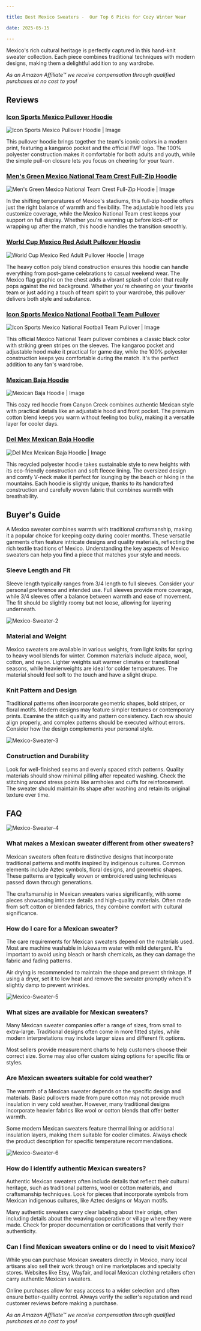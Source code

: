 ```yaml
---

title: Best Mexico Sweaters -  Our Top 6 Picks for Cozy Winter Wear

date: 2025-05-15

---
```


Mexico's rich cultural heritage is perfectly captured in this hand-knit sweater collection. Each piece combines traditional techniques with modern designs, making them a delightful addition to any wardrobe. 

*As an Amazon Affiliate™ we receive compensation through qualified purchases at no cost to you!*


## Reviews


### [Icon Sports Mexico Pullover Hoodie](https://serp.ly/@bar/amazon/Mexico+Sweater?utm\_term=icon-sports-mexico-pullover-hoodie)

![Icon Sports Mexico Pullover Hoodie | Image](https://encrypted-tbn2.gstatic.com/shopping?q=tbn:ANd9GcSRNYbzhM0Pq-49NumGb1Gk27MvfFWOs63J\_OahKzeIon5DFnzxEr8-2EgLRSgIPks2acUGoftlG0vIoBk4K\_hULTZbsUld&usqp=CAY)

This pullover hoodie brings together the team's iconic colors in a modern print, featuring a kangaroo pocket and the official FMF logo. The 100% polyester construction makes it comfortable for both adults and youth, while the simple pull-on closure lets you focus on cheering for your team. 


### [Men's Green Mexico National Team Crest Full-Zip Hoodie](https://serp.ly/@bar/amazon/Mexico+Sweater?utm\_term=mens-green-mexico-national-team-crest-full-zip-hoodie)

![Men's Green Mexico National Team Crest Full-Zip Hoodie | Image](https://encrypted-tbn3.gstatic.com/shopping?q=tbn:ANd9GcSoA03grHI9nWaThkz4Iffrx5x8ZGHGwGGiu\_pxtEbvsLaUerYy&usqp=CAY)

In the shifting temperatures of Mexico's stadiums, this full-zip hoodie offers just the right balance of warmth and flexibility. The adjustable hood lets you customize coverage, while the Mexico National Team crest keeps your support on full display. Whether you're warming up before kick-off or wrapping up after the match, this hoodie handles the transition smoothly. 


### [World Cup Mexico Red Adult Pullover Hoodie](https://serp.ly/@bar/amazon/Mexico+Sweater?utm\_term=world-cup-mexico-red-adult-pullover-hoodie)

![World Cup Mexico Red Adult Pullover Hoodie | Image](https://encrypted-tbn2.gstatic.com/shopping?q=tbn:ANd9GcQR\_mA\_jjwYoE23lSZQ5silxpXFCZAFAwP\_ko6OzptfucDHpXZsg8sX1eN-AO5eKDG8\_6F1VBaBgN3xth261OgjSyED4UOh1A&usqp=CAY)

The heavy cotton poly blend construction ensures this hoodie can handle everything from post-game celebrations to casual weekend wear. The Mexico flag graphic on the chest adds a vibrant splash of color that really pops against the red background. Whether you're cheering on your favorite team or just adding a touch of team spirit to your wardrobe, this pullover delivers both style and substance. 


### [Icon Sports Mexico National Football Team Pullover](https://serp.ly/@bar/amazon/Mexico+Sweater?utm\_term=icon-sports-mexico-national-football-team-pullover)

![Icon Sports Mexico National Football Team Pullover | Image](https://encrypted-tbn0.gstatic.com/shopping?q=tbn:ANd9GcS1U1kUlh34CAJQoIsQHruHzWimuaNGtZZBP9yVc-kGE5XR27PXp7dHb7TJYf8QHY4YUXwJ334Mk604qjK8\_mzAYOh9p78Q&usqp=CAY)

This official Mexico National Team pullover combines a classic black color with striking green stripes on the sleeves. The kangaroo pocket and adjustable hood make it practical for game day, while the 100% polyester construction keeps you comfortable during the match. It's the perfect addition to any fan's wardrobe. 


### [Mexican Baja Hoodie](https://serp.ly/@bar/amazon/Mexico+Sweater?utm\_term=mexican-baja-hoodie)

![Mexican Baja Hoodie | Image](https://encrypted-tbn3.gstatic.com/shopping?q=tbn:ANd9GcQSAfhh4O6c3TItKRliIUSP4apjzZFkZiOnk8SZPs9vGwHB2JU-kcB\_xcu3BrY-LSUqAJ6LhzVMZD17YNu5xHQVbkiV88B5rg&usqp=CAY)

This cozy red hoodie from Canyon Creek combines authentic Mexican style with practical details like an adjustable hood and front pocket. The premium cotton blend keeps you warm without feeling too bulky, making it a versatile layer for cooler days. 


### [Del Mex Mexican Baja Hoodie](https://serp.ly/@bar/amazon/Mexico+Sweater?utm\_term=del-mex-mexican-baja-hoodie)

![Del Mex Mexican Baja Hoodie | Image](https://encrypted-tbn2.gstatic.com/shopping?q=tbn:ANd9GcRhrtJKgEgQGP5BgspxBbix0JAhXaLKqdPe\_llijz4I1qJEC-5J1A6wK7ewOMkFDBdZAqqioL5TtJA4vD57-jKqtZmKZKmi&usqp=CAY)

This recycled polyester hoodie takes sustainable style to new heights with its eco-friendly construction and soft fleece lining. The oversized design and comfy V-neck make it perfect for lounging by the beach or hiking in the mountains. Each hoodie is slightly unique, thanks to its handcrafted construction and carefully woven fabric that combines warmth with breathability. 


## Buyer's Guide

A Mexico sweater combines warmth with traditional craftsmanship, making it a popular choice for keeping cozy during cooler months. These versatile garments often feature intricate designs and quality materials, reflecting the rich textile traditions of Mexico. Understanding the key aspects of Mexico sweaters can help you find a piece that matches your style and needs. 


### Sleeve Length and Fit

Sleeve length typically ranges from 3/4 length to full sleeves. Consider your personal preference and intended use. Full sleeves provide more coverage, while 3/4 sleeves offer a balance between warmth and ease of movement. The fit should be slightly roomy but not loose, allowing for layering underneath. 

![Mexico-Sweater-2](https://imagedelivery.net/vy2bglCGN6hEeWOnSe2c7A/Mexico-Sweater-2/h=540,fit=pad,background=black)


### Material and Weight

Mexico sweaters are available in various weights, from light knits for spring to heavy wool blends for winter. Common materials include alpaca, wool, cotton, and rayon. Lighter weights suit warmer climates or transitional seasons, while heavierweights are ideal for colder temperatures. The material should feel soft to the touch and have a slight drape. 


### Knit Pattern and Design

Traditional patterns often incorporate geometric shapes, bold stripes, or floral motifs. Modern designs may feature simpler textures or contemporary prints. Examine the stitch quality and pattern consistency. Each row should align properly, and complex patterns should be executed without errors. Consider how the design complements your personal style. 

![Mexico-Sweater-3](https://imagedelivery.net/vy2bglCGN6hEeWOnSe2c7A/Mexico-Sweater-3/h=540,fit=pad,background=black)


### Construction and Durability

Look for well-finished seams and evenly spaced stitch patterns. Quality materials should show minimal pilling after repeated washing. Check the stitching around stress points like armholes and cuffs for reinforcement. The sweater should maintain its shape after washing and retain its original texture over time. 


## FAQ

![Mexico-Sweater-4](https://imagedelivery.net/vy2bglCGN6hEeWOnSe2c7A/Mexico-Sweater-4/h=540,fit=pad,background=black)


### What makes a Mexican sweater different from other sweaters?

Mexican sweaters often feature distinctive designs that incorporate traditional patterns and motifs inspired by indigenous cultures. Common elements include Aztec symbols, floral designs, and geometric shapes. These patterns are typically woven or embroidered using techniques passed down through generations. 

The craftsmanship in Mexican sweaters varies significantly, with some pieces showcasing intricate details and high-quality materials. Often made from soft cotton or blended fabrics, they combine comfort with cultural significance. 


### How do I care for a Mexican sweater?

The care requirements for Mexican sweaters depend on the materials used. Most are machine washable in lukewarm water with mild detergent. It's important to avoid using bleach or harsh chemicals, as they can damage the fabric and fading patterns. 

Air drying is recommended to maintain the shape and prevent shrinkage. If using a dryer, set it to low heat and remove the sweater promptly when it's slightly damp to prevent wrinkles. 

![Mexico-Sweater-5](https://imagedelivery.net/vy2bglCGN6hEeWOnSe2c7A/Mexico-Sweater-5/h=540,fit=pad,background=black)


### What sizes are available for Mexican sweaters?

Many Mexican sweater companies offer a range of sizes, from small to extra-large. Traditional designs often come in more fitted styles, while modern interpretations may include larger sizes and different fit options. 

Most sellers provide measurement charts to help customers choose their correct size. Some may also offer custom sizing options for specific fits or styles. 


### Are Mexican sweaters suitable for cold weather?

The warmth of a Mexican sweater depends on the specific design and materials. Basic pullovers made from pure cotton may not provide much insulation in very cold weather. However, many traditional designs incorporate heavier fabrics like wool or cotton blends that offer better warmth. 

Some modern Mexican sweaters feature thermal lining or additional insulation layers, making them suitable for cooler climates. Always check the product description for specific temperature recommendations. 

![Mexico-Sweater-6](https://imagedelivery.net/vy2bglCGN6hEeWOnSe2c7A/Mexico-Sweater-6/h=540,fit=pad,background=black)


### How do I identify authentic Mexican sweaters?

Authentic Mexican sweaters often include details that reflect their cultural heritage, such as traditional patterns, wool or cotton materials, and craftsmanship techniques. Look for pieces that incorporate symbols from Mexican indigenous cultures, like Aztec designs or Mayan motifs. 

Many authentic sweaters carry clear labeling about their origin, often including details about the weaving cooperative or village where they were made. Check for proper documentation or certifications that verify their authenticity. 


### Can I find Mexican sweaters online or do I need to visit Mexico?

While you can purchase Mexican sweaters directly in Mexico, many local artisans also sell their work through online marketplaces and specialty stores. Websites like Etsy, Wayfair, and local Mexican clothing retailers often carry authentic Mexican sweaters. 

Online purchases allow for easy access to a wider selection and often ensure better-quality control. Always verify the seller's reputation and read customer reviews before making a purchase. 

*As an Amazon Affiliate™ we receive compensation through qualified purchases at no cost to you!*